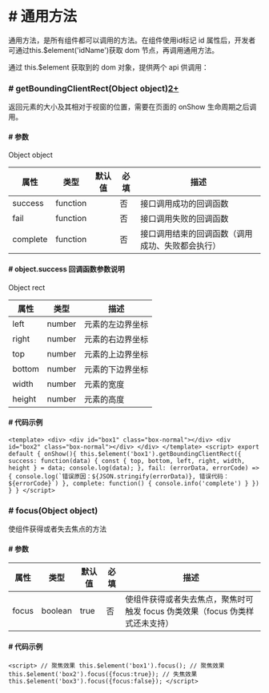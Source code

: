 <!-- 源地址: https://iot.mi.com/vela/quickapp/zh/components/general/methods.html -->

# # 通用方法

通用方法，是所有组件都可以调用的方法。在组件使用id标记 id 属性后，开发者可通过this.$element('idName')获取 dom 节点，再调用通用方法。

通过 this.$element 获取到的 dom 对象，提供两个 api 供调用：

### # getBoundingClientRect(Object object)[2+](</vela/quickapp/zh/guide/version/APILevel2>)

返回元素的大小及其相对于视窗的位置，需要在页面的 onShow 生命周期之后调用。

#### # 参数

Object object

属性 | 类型 | 默认值 | 必填 | 描述  
---|---|---|---|---  
success | function |  | 否 | 接口调用成功的回调函数  
fail | function |  | 否 | 接口调用失败的回调函数  
complete | function |  | 否 | 接口调用结束的回调函数（调用成功、失败都会执行）  
  
#### # object.success 回调函数参数说明

Object rect

属性 | 类型 | 描述  
---|---|---  
left | number | 元素的左边界坐标  
right | number | 元素的右边界坐标  
top | number | 元素的上边界坐标  
bottom | number | 元素的下边界坐标  
width | number | 元素的宽度  
height | number | 元素的高度  
  
#### # 代码示例

``` <template> <div> <div id="box1" class="box-normal"></div> <div id="box2" class="box-normal"></div> </div> </template> <script> export default { onShow(){ this.$element('box1').getBoundingClientRect({ success: function(data) { const { top, bottom, left, right, width, height } = data; console.log(data); }, fail: (errorData, errorCode) => { console.log(`错误原因：${JSON.stringify(errorData)}, 错误代码：${errorCode}`) }, complete: function() { console.info('complete') } }) } } </script> ```

### # focus(Object object)

使组件获得或者失去焦点的方法

#### # 参数

属性 | 类型 | 默认值 | 必填 | 描述  
---|---|---|---|---  
focus | boolean | true | 否 | 使组件获得或者失去焦点，聚焦时可触发 focus 伪类效果（focus 伪类样式还未支持）  
  
#### # 代码示例

``` <script> // 聚焦效果 this.$element('box1').focus(); // 聚焦效果 this.$element('box2').focus({focus:true}); // 失焦效果 this.$element('box3').focus({focus:false}); </script> ```
